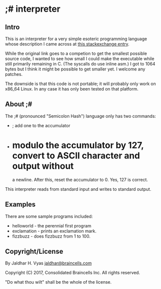 # ;# interpreter

## Intro

This is an interpreter for a very simple esoteric programming language whose
description I came across at [this stackexchange entry](https://codegolf.stackexchange.com/questions/121921/make-a-interpreter.).

While the original link goes to a competion to get the smallest possible
source code, I wanted to see how small I could make the executable while still
primarily remaining in C. (The syscalls do use inline asm.)  I got to 1064
bytes but I think it might be possible to get smaller yet.  I welcome any
patches.

The downside is that this code is not portable; it will probably only work on
x86_64 Linux.  In any case it has only been tested on that platform.

## About ;#

The ;# (pronounced "Semicolon Hash") language only has two commands:

* ; add one to the accumulator
* #  modulo the accumulator by 127, convert to ASCII character and output without
  a newline. After this, reset the accumulator to 0. Yes, 127 is correct.

This interpreter reads from standard input and writes to standard output.

## Examples

There are some sample programs included:

* helloworld - the perennial first program
* exclamation - prints an exclamation mark.
* fizzbuzz - does fizzbuzz from 1 to 100.


## Copyright/License

By Jaldhar H. Vyas <jaldhar@braincells.com>

Copyright (C) 2017, Consolidated Braincells Inc. All rights reserved.

"Do what thou wilt" shall be the whole of the license.
   

